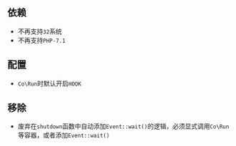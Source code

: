 依赖
---
* 不再支持`32`系统
* 不再支持`PHP-7.1`

配置
----
* `Co\Run`时默认开启`HOOK`

移除
----
* 废弃在`shutdown`函数中自动添加`Event::wait()`的逻辑，必须显式调用`Co\Run`等容器，或者添加`Event::wait()`
